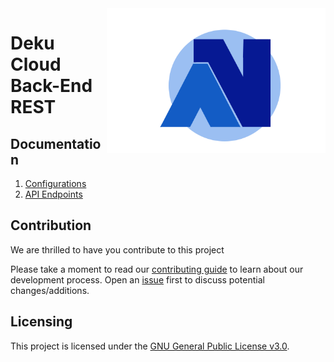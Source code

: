 <img src="https://github.com/Afkanerd/Afkanerd-Resources/raw/main/images/Artboard%209.png" align="right" width="350px"/>

# Deku Cloud Back-End REST

## Documentation

1. [Configurations](docs/configurations.md)
2. [API Endpoints](docs/api_versions.md)

## Contribution

We are thrilled to have you contribute to this project

Please take a moment to read our [contributing guide](docs/contributing.md) to
learn about our development process. Open an
[issue](https://github.com/Afkanerd/Deku-Cloud/issues) first to discuss
potential changes/additions.

## Licensing

This project is licensed under the [GNU General Public License v3.0](LICENSE).
